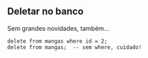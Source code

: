 ## Deletar no banco

Sem grandes novidades, também...

```
delete from mangas where id = 2;
delete from mangas;  -- sem where, cuidado!
```

